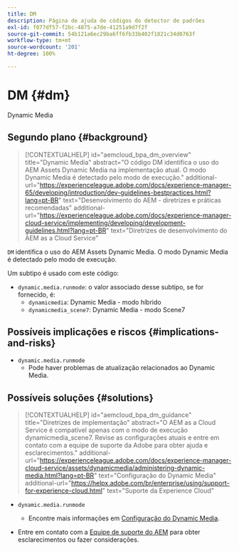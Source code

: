 ```yaml
---
title: DM
description: Página de ajuda de códigos do detector de padrões
exl-id: f077df57-f2bc-4875-a7de-41251a9d7f2f
source-git-commit: 54b121a6ec29ba6ff6fb33b402f1821c34d0763f
workflow-type: tm+mt
source-wordcount: '201'
ht-degree: 100%

---
```


# DM {#dm}

Dynamic Media

## Segundo plano {#background}

>[!CONTEXTUALHELP]
>id="aemcloud_bpa_dm_overview"
>title="Dynamic Media"
>abstract="O código DM identifica o uso do AEM Assets Dynamic Media na implementação atual. O modo Dynamic Media é detectado pelo modo de execução."
>additional-url="https://experienceleague.adobe.com/docs/experience-manager-65/developing/introduction/dev-guidelines-bestpractices.html?lang=pt-BR" text="Desenvolvimento do AEM - diretrizes e práticas recomendadas"
>additional-url="https://experienceleague.adobe.com/docs/experience-manager-cloud-service/implementing/developing/development-guidelines.html?lang=pt-BR" text="Diretrizes de desenvolvimento do AEM as a Cloud Service"

`DM` identifica o uso do AEM Assets Dynamic Media. O modo Dynamic Media é detectado pelo modo de execução.

Um subtipo é usado com este código:

* `dynamic.media.runmode`: o valor associado desse subtipo, se for fornecido, é:
   * `dynamicmedia`: Dynamic Media - modo híbrido
   * `dynamicmedia_scene7`: Dynamic Media - modo Scene7

## Possíveis implicações e riscos {#implications-and-risks}

* `dynamic.media.runmode`
   * Pode haver problemas de atualização relacionados ao Dynamic Media.

## Possíveis soluções {#solutions}

>[!CONTEXTUALHELP]
>id="aemcloud_bpa_dm_guidance"
>title="Diretrizes de implementação"
>abstract="O AEM as a Cloud Service é compatível apenas com o modo de execução dynamicmedia_scene7. Revise as configurações atuais e entre em contato com a equipe de suporte da Adobe para obter ajuda e esclarecimentos."
>additional-url="https://experienceleague.adobe.com/docs/experience-manager-cloud-service/assets/dynamicmedia/administering-dynamic-media.html?lang=pt-BR" text="Configuração do Dynamic Media"
>additional-url="https://helpx.adobe.com/br/enterprise/using/support-for-experience-cloud.html" text="Suporte da Experience Cloud"


* `dynamic.media.runmode`
   * Encontre mais informações em [Configuração do Dynamic Media](https://experienceleague.adobe.com/docs/experience-manager-cloud-service/assets/dynamicmedia/administering-dynamic-media.html?lang=pt-BR).

* Entre em contato com a [Equipe de suporte do AEM](https://helpx.adobe.com/br/enterprise/using/support-for-experience-cloud.html) para obter esclarecimentos ou fazer considerações.
